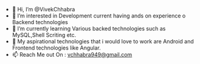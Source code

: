 - 👋 Hi, I’m @VivekChhabra
- 👀 I’m interested in Development current having ands on experience o Backend technologies
- 🌱 I’m currently learning Various backed technologies such as MySQL,Shell Scriting etc.
- 💞️ My aspirational technologies that i would love to work are Android and Frontend technologies like Angular.
- 📫 Reach Me out On : vchhabra949@gmail.com

<!---
VivekChhabra/VivekChhabra is a ✨ special ✨ repository because its `README.md` (this file) appears on your GitHub profile.
You can click the Preview link to take a look at your changes.
--->
